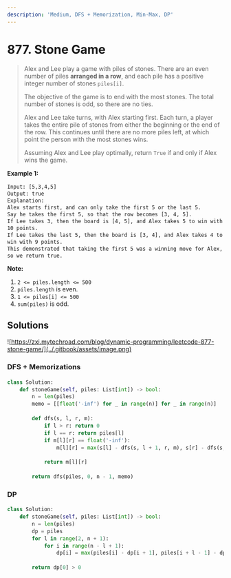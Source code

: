 ```yaml
---
description: 'Medium, DFS + Memorization, Min-Max, DP'
---
```


# 877. Stone Game

> Alex and Lee play a game with piles of stones.  There are an even number of piles **arranged in a row**, and each pile has a positive integer number of stones `piles[i]`.
>
> The objective of the game is to end with the most stones.  The total number of stones is odd, so there are no ties.
>
> Alex and Lee take turns, with Alex starting first.  Each turn, a player takes the entire pile of stones from either the beginning or the end of the row.  This continues until there are no more piles left, at which point the person with the most stones wins.
>
> Assuming Alex and Lee play optimally, return `True` if and only if Alex wins the game.

**Example 1:**

```text
Input: [5,3,4,5]
Output: true
Explanation: 
Alex starts first, and can only take the first 5 or the last 5.
Say he takes the first 5, so that the row becomes [3, 4, 5].
If Lee takes 3, then the board is [4, 5], and Alex takes 5 to win with 10 points.
If Lee takes the last 5, then the board is [3, 4], and Alex takes 4 to win with 9 points.
This demonstrated that taking the first 5 was a winning move for Alex, so we return true.
```

**Note:**

1. `2 <= piles.length <= 500`
2. `piles.length` is even.
3. `1 <= piles[i] <= 500`
4. `sum(piles)` is odd.

## Solutions

![https://zxi.mytechroad.com/blog/dynamic-programming/leetcode-877-stone-game/](../.gitbook/assets/image.png)

### DFS + Memorizations

```python
class Solution:
    def stoneGame(self, piles: List[int]) -> bool:
        n = len(piles)
        memo = [[float('-inf') for _ in range(n)] for _ in range(n)]
        
        def dfs(s, l, r, m):
            if l > r: return 0
            if l == r: return piles[l]
            if m[l][r] == float('-inf'):
                m[l][r] = max(s[l] - dfs(s, l + 1, r, m), s[r] - dfs(s, l, r - 1, m))
                
            return m[l][r]
        
        return dfs(piles, 0, n - 1, memo)
```

### DP

```python
class Solution:
    def stoneGame(self, piles: List[int]) -> bool:
        n = len(piles)
        dp = piles
        for l in range(2, n + 1):
            for i in range(n - l + 1):
                dp[i] = max(piles[i] - dp[i + 1], piles[i + l - 1] - dp[i])
                
        return dp[0] > 0
```

